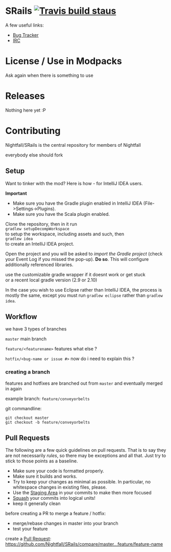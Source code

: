 # SRails [![Travis build staus](https://img.shields.io/travis/Nightfall/SRails/master.svg)](https://travis-ci.org/Nightfall/SRails/branches)



A few useful links:
* [Bug Tracker][issues]
* [IRC][irc]

# License / Use in Modpacks

Ask again when there is something to use

# Releases

Nothing here yet :P

# Contributing

Nightfall/SRails is the central repository for members of Nightfall

everybody else should fork

## Setup

Want to tinker with the mod? Here is how - for IntelliJ IDEA users.

**Important**
- Make sure you have the Gradle plugin enabled in IntelliJ IDEA (File->Settings->Plugins).
- Make sure you have the Scala plugin enabled.

Clone the repository, then in it run  
`gradlew setupDecompWorkspace`  
to setup the workspace, including assets and such, then  
`gradlew idea`  
to create an IntelliJ IDEA project.

Open the project and you will be asked to *import the Gradle project* (check your Event Log if you missed the pop-up). **Do so**. This will configure additionally referenced libraries.

use the customizable gradle wrapper if it doesnt work or get stuck   
or a recent local gradle version (2.9 or 2.10)

In the case you wish to use Eclipse rather than IntelliJ IDEA, the process is mostly the same, except you must run `gradlew eclipse` rather than `gradlew idea`.


## Workflow

we have 3 types of branches

`master` main branch

`feature/<featurename>` features what else ?

`hotfix/<bug-name or issue #>` now do i need to explain this ?

### creating a branch

features and hotfixes are branched out from `master` and eventually merged in again

example branch: `feature/conveyorbelts`

git commandline:
```git
git checkout master
git checkout -b feature/conveyorbelts
```

## Pull Requests

The following are a few quick guidelines on pull requests. That is to say they are not necessarily *rules*, so there may be exceptions and all that. Just try to stick to those points as a baseline.
- Make sure your code is formatted properly.
- Make sure it builds and works.
- Try to keep your changes as minimal as possible. In particular, no whitespace changes in existing files, please.
- Use the [Staging Area](http://gitready.com/beginner/2009/01/18/the-staging-area.html) in your commits to make then more focused   
- [Squash](http://gitready.com/advanced/2009/02/10/squashing-commits-with-rebase.html) your commits into logical units!
- keep it generally clean

before creating a PR to merge a feature / hotfix:
- merge/rebase changes in master into your branch
- test your feature

create a [Pull Request][pr]: https://github.com/Nightfall/SRails/compare/master...feature/feature-name



[irc]: http://webchat.esper.net/?channels=#sapphire
[issues]: https://github.com/Nightfall/SRails/issues?state=open
[pr]: https://github.com/Nightfall/SRails/pulls?state=open
